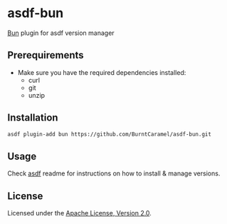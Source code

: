 # asdf-bun

[Bun](https://bun.sh/) plugin for asdf version manager

## Prerequirements

- Make sure you have the required dependencies installed:
  - curl
  - git
  - unzip

## Installation

```bash
asdf plugin-add bun https://github.com/BurntCaramel/asdf-bun.git
```

## Usage

Check [asdf](https://github.com/asdf-vm/asdf) readme for instructions on how to
install & manage versions.

## License

Licensed under the
[Apache License, Version 2.0](https://www.apache.org/licenses/LICENSE-2.0).
